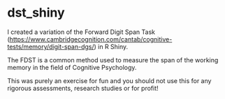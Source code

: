 # dst_shiny

I created a variation of the Forward Digit Span Task (https://www.cambridgecognition.com/cantab/cognitive-tests/memory/digit-span-dgs/) in R Shiny.

The FDST is a common method used to measure the span of the working memory in the field of Cognitive Psychology.

This was purely an exercise for fun and you should not use this for any rigorous assessments, research studies or for profit!